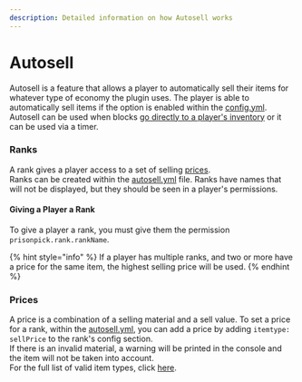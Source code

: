 ```yaml
---
description: Detailed information on how Autosell works
---
```


# Autosell

Autosell is a feature that allows a player to automatically sell their items for whatever type of economy the plugin uses. The player is able to automatically sell items if the option is enabled within the [config.yml](configuration-files/config.yml-1.0.2.md). Autosell can be used when blocks [go directly to a player's inventory](inventory-management.md#blocks-to-inventory) or it can be used via a timer.

### Ranks

A rank gives a player access to a set of selling [prices](autosell.md#prices).   
Ranks can be created within the [autosell.yml](configuration-files/autosell.yml.md) file. Ranks have names that will not be displayed, but they should be seen in a player's permissions. 

#### Giving a Player a Rank

To give a player a rank, you must give them the permission `prisonpick.rank.rankName`.

{% hint style="info" %}
If a player has multiple ranks, and two or more have a price for the same item, the highest selling price will be used.
{% endhint %}

### Prices

A price is a combination of a selling material and a sell value. To set a price for a rank, within the [autosell.yml](configuration-files/autosell.yml.md), you can add a price by adding `itemtype: sellPrice` to the rank's config section.  
If there is an invalid material, a warning will be printed in the console and the item will not be taken into account.  
For the full list of valid item types, click [here](https://github.com/CryptoMorin/XSeries/blob/master/src/main/java/com/cryptomorin/xseries/XMaterial.java).

